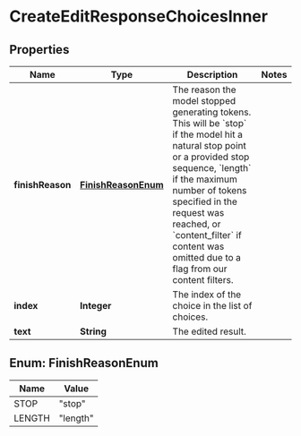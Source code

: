 

# CreateEditResponseChoicesInner


## Properties

| Name | Type | Description | Notes |
|------------ | ------------- | ------------- | -------------|
|**finishReason** | [**FinishReasonEnum**](#FinishReasonEnum) | The reason the model stopped generating tokens. This will be &#x60;stop&#x60; if the model hit a natural stop point or a provided stop sequence, &#x60;length&#x60; if the maximum number of tokens specified in the request was reached, or &#x60;content_filter&#x60; if content was omitted due to a flag from our content filters.  |  |
|**index** | **Integer** | The index of the choice in the list of choices. |  |
|**text** | **String** | The edited result. |  |



## Enum: FinishReasonEnum

| Name | Value |
|---- | -----|
| STOP | &quot;stop&quot; |
| LENGTH | &quot;length&quot; |



